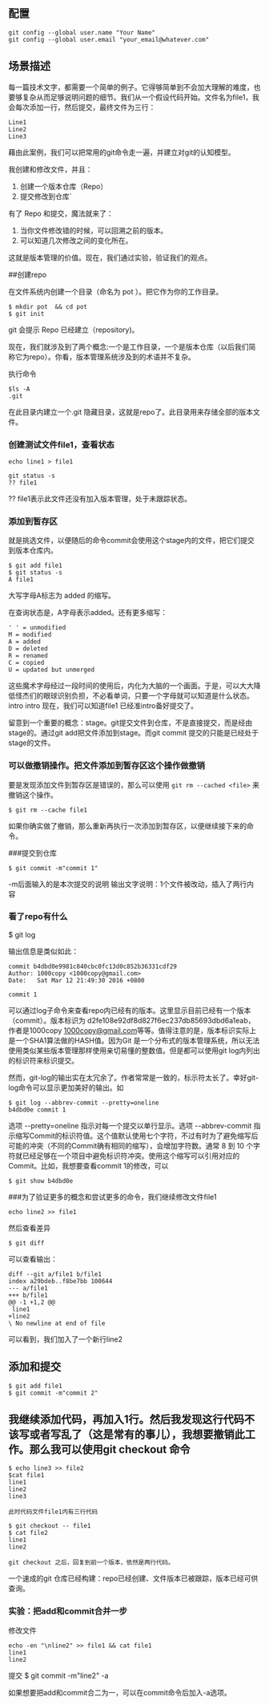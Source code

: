 ## 配置
    git config --global user.name "Your Name"
    git config --global user.email "your_email@whatever.com"

## 场景描述

每一篇技术文字，都需要一个简单的例子。它得够简单到不会加大理解的难度，也要够复杂从而足够说明问题的细节。我们从一个假设代码开始。文件名为file1，我会每次添加一行，然后提交，最终文件为三行：

    Line1
    Line2
    Line3

藉由此案例，我们可以把常用的git命令走一遍，并建立对git的认知模型。

我创建和修改文件，并且： 

1. 创建一个版本仓库（Repo）
2. 提交修改到仓库` 

有了 Repo 和提交，魔法就来了：

1. 当你文件修改错的时候，可以回溯之前的版本。
2. 可以知道几次修改之间的变化所在。

这就是版本管理的价值。现在，我们通过实验，验证我们的观点。

##创建repo

在文件系统内创建一个目录（命名为 pot ）。把它作为你的工作目录。

    $ mkdir pot  && cd pot 
    $ git init
    
git 会提示 Repo 已经建立（repository)。

现在，我们就涉及到了两个概念:一个是工作目录，一个是版本仓库（以后我们简称它为repo）。你看，版本管理系统涉及到的术语并不复杂。

执行命令

    $ls -A
    .git

在此目录内建立一个.git 隐藏目录，这就是repo了。此目录用来存储全部的版本文件。 

### 创建测试文件file1，查看状态

    echo line1 > file1 

    git status -s 
    ?? file1

?? file1表示此文件还没有加入版本管理，处于未跟踪状态。

### 添加到暂存区

就是挑选文件，以便随后的命令commit会使用这个stage内的文件，把它们提交到版本仓库内。

    $ git add file1
    $ git status -s 
    A file1

大写字母A标志为 added 的缩写。

在查询状态是，A字母表示added。还有更多缩写：

    ' ' = unmodified
    M = modified
    A = added
    D = deleted
    R = renamed
    C = copied
    U = updated but unmerged

这些魔术字母经过一段时间的使用后，内化为大脑的一个画面。于是，可以大大降低怪杰们的眼球识别负担，不必看单词，只要一个字母就可以知道是什么状态。intro
intro
现在，我们可以知道file1 已经准intro备好提交了。

留意到一个重要的概念：stage。git提交文件到仓库，不是直接提交，而是经由stage的。通过git add把文件添加到stage。而git commit 提交的只能是已经处于stage的文件。

### 可以做撤销操作。把文件添加到暂存区这个操作做撤销

要是发现添加文件到暂存区是错误的，那么可以使用 `git rm --cached <file>` 来撤销这个操作。

    $ git rm --cache file1 

如果你确实做了撤销，那么重新再执行一次添加到暂存区，以便继续接下来的命令。

###提交到仓库

    $ git commit -m"commit 1" 

-m后面输入的是本次提交的说明
输出文字说明：1个文件被改动，插入了两行内容


### 看了repo有什么

$ git log 

输出信息是类似如此：

    commit b4dbd0e9981c840cbc0fc13d0c852b36331cdf29
    Author: 1000copy <1000copy@gmail.com>
    Date:   Sat Mar 12 21:49:30 2016 +0800

    commit 1

可以通过log子命令来查看repo内已经有的版本。这里显示目前已经有一个版本（commit）。版本标识为 d2fe108e92df8d827f6ec237db85693dbd6a1eab，作者是1000copy <1000copy@gmail.com>等等。值得注意的是，版本标识实际上是一个SHA1算法做的HASH值。因为Git 是一个分布式的版本管理系统，所以无法使用类似某些版本管理那样使用亲切易懂的整数值。但是都可以使用git log内列出的标识符来标识提交。

然而，git-log的输出实在太冗余了。作者常常是一致的，标示符太长了。幸好git-log命令可以显示更加美好的输出。如

    $ git log --abbrev-commit --pretty=oneline
    b4dbd0e commit 1

选项  --pretty=oneline 指示对每一个提交以单行显示。选项 --abbrev-commit 指示缩写Commit的标识符值。这个值默认使用七个字符，不过有时为了避免缩写后可能的冲突（不同的Commit确有相同的缩写），会增加字符数。通常 8 到 10 个字符就已经足够在一个项目中避免标识符冲突。使用这个缩写可以引用对应的Commit。比如，我想要查看commit 1的修改，可以

    $ git show b4dbd0e


###为了验证更多的概念和尝试更多的命令，我们继续修改文件file1

    echo line2 >> file1 

然后查看差异

    $ git diff

可以查看输出：

    diff --git a/file1 b/file1
    index a29bdeb..f8be7bb 100644
    --- a/file1
    +++ b/file1
    @@ -1 +1,2 @@
     line1
    +line2
    \ No newline at end of file

可以看到，我们加入了一个新行line2

## 添加和提交

    $ git add file1
    $ git commit -m"commit 2" 
    

## 我继续添加代码，再加入1行。然后我发现这行代码不该写或者写乱了（这是常有的事儿），我想要撤销此工作。那么我可以使用git checkout 命令

    $ echo line3 >> file2 
    $cat file1
    line1
    line2
    line3

    此时代码文件file1内有三行代码

    $ git checkout -- file1
    $ cat file2
    line1
    line2

    git checkout 之后，回复到前一个版本，依然是两行代码。


一个速成的git 仓库已经构建：repo已经创建、文件版本已被跟踪，版本已经可供查询。



### 实验：把add和commit合并一步

修改文件

    echo -en "\nline2" >> file1 && cat file1
    line1
    line2
    
提交
    $ git commit -m"line2"  -a

如果想要把add和commit合二为一，可以在commit命令后加入-a选项。




